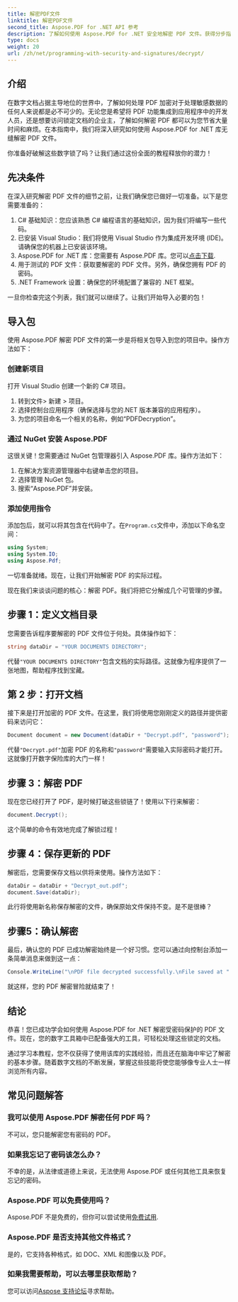 ```yaml
---
title: 解密PDF文件
linktitle: 解密PDF文件
second_title: Aspose.PDF for .NET API 参考
description: 了解如何使用 Aspose.PDF for .NET 安全地解密 PDF 文件。获得分步指导以提高您的文档管理技能。
type: docs
weight: 20
url: /zh/net/programming-with-security-and-signatures/decrypt/
---
```

## 介绍

在数字文档占据主导地位的世界中，了解如何处理 PDF 加密对于处理敏感数据的任何人来说都是必不可少的。无论您是希望将 PDF 功能集成到应用程序中的开发人员，还是想要访问锁定文档的企业主，了解如何解密 PDF 都可以为您节省大量时间和麻烦。在本指南中，我们将深入研究如何使用 Aspose.PDF for .NET 库无缝解密 PDF 文件。 

你准备好破解这些数字锁了吗？让我们通过这份全面的教程释放你的潜力！

## 先决条件

在深入研究解密 PDF 文件的细节之前，让我们确保您已做好一切准备。以下是您需要准备的：

1. C# 基础知识：您应该熟悉 C# 编程语言的基础知识，因为我们将编写一些代码。
2. 已安装 Visual Studio：我们将使用 Visual Studio 作为集成开发环境 (IDE)。请确保您的机器上已安装该环境。
3.  Aspose.PDF for .NET 库：您需要有 Aspose.PDF 库。您可以[点击下载](https://releases.aspose.com/pdf/net/).
4. 用于测试的 PDF 文件：获取要解密的 PDF 文件。另外，确保您拥有 PDF 的密码。 
5. .NET Framework 设置：确保您的环境配置了兼容的 .NET 框架。

一旦你检查完这个列表，我们就可以继续了。让我们开始导入必要的包！

## 导入包

使用 Aspose.PDF 解密 PDF 文件的第一步是将相关包导入到您的项目中。操作方法如下：

### 创建新项目

打开 Visual Studio 创建一个新的 C# 项目。

1. 转到文件> 新建 > 项目。
2. 选择控制台应用程序（确保选择与您的.NET 版本兼容的应用程序）。
3. 为您的项目命名一个相关的名称，例如“PDFDecryption”。

### 通过 NuGet 安装 Aspose.PDF

这很关键！您需要通过 NuGet 包管理器引入 Aspose.PDF 库。操作方法如下：

1. 在解决方案资源管理器中右键单击您的项目。
2. 选择管理 NuGet 包。
3. 搜索“Aspose.PDF”并安装。

### 添加使用指令

添加包后，就可以将其包含在代码中了。在`Program.cs`文件中，添加以下命名空间：

```csharp
using System;
using System.IO;
using Aspose.Pdf;
```

一切准备就绪。现在，让我们开始解密 PDF 的实际过程。

现在我们来谈谈问题的核心：解密 PDF。我们将把它分解成几个可管理的步骤。

## 步骤 1：定义文档目录

您需要告诉程序要解密的 PDF 文件位于何处。具体操作如下：

```csharp
string dataDir = "YOUR DOCUMENTS DIRECTORY";
```

代替`"YOUR DOCUMENTS DIRECTORY"`包含文档的实际路径。这就像为程序提供了一张地图，帮助程序找到宝藏。

## 第 2 步：打开文档

接下来是打开加密的 PDF 文件。在这里，我们将使用您刚刚定义的路径并提供密码来访问它：

```csharp
Document document = new Document(dataDir + "Decrypt.pdf", "password");
```

代替`"Decrypt.pdf"`加密 PDF 的名称和`"password"`需要输入实际密码才能打开。这就像打开数字保险库的大门一样！

## 步骤 3：解密 PDF

现在您已经打开了 PDF，是时候打破这些锁链了！使用以下行来解密：

```csharp
document.Decrypt();
```

这个简单的命令有效地完成了解锁过程！

## 步骤 4：保存更新的 PDF

解密后，您需要保存文档以供将来使用。操作方法如下：

```csharp
dataDir = dataDir + "Decrypt_out.pdf";
document.Save(dataDir);
```

此行将使用新名称保存解密的文件，确保原始文件保持不变。是不是很棒？

## 步骤5：确认解密

最后，确认您的 PDF 已成功解密始终是一个好习惯。您可以通过向控制台添加一条简单消息来做到这一点：

```csharp
Console.WriteLine("\nPDF file decrypted successfully.\nFile saved at " + dataDir);
```

就这样，您的 PDF 解密冒险就结束了！

## 结论

恭喜！您已成功学会如何使用 Aspose.PDF for .NET 解密受密码保护的 PDF 文件。现在，您的数字工具箱中已配备强大的工具，可轻松处理这些锁定的文档。

通过学习本教程，您不仅获得了使用该库的实践经验，而且还在脑海中牢记了解密的基本步骤。随着数字文档的不断发展，掌握这些技能将使您能够像专业人士一样浏览所有内容。

## 常见问题解答

### 我可以使用 Aspose.PDF 解密任何 PDF 吗？
不可以，您只能解密您有密码的 PDF。

### 如果我忘记了密码该怎么办？
不幸的是，从法律或道德上来说，无法使用 Aspose.PDF 或任何其他工具来恢复忘记的密码。

### Aspose.PDF 可以免费使用吗？
 Aspose.PDF 不是免费的，但你可以尝试使用[免费试用](https://releases.aspose.com/).

### Aspose.PDF 是否支持其他文件格式？
是的，它支持各种格式，如 DOC、XML 和图像以及 PDF。

### 如果我需要帮助，可以去哪里获取帮助？
您可以访问[Aspose 支持论坛](https://forum.aspose.com/c/pdf/10)寻求帮助。